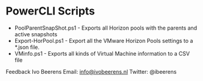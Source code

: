 # PowerCLI Scripts

- PoolParentSnapShot.ps1 - Exports all Horizon pools with the parents and active snapshots 
- Export-HorPool.ps1 - Export all the VMware Horizon Pools settings to a *.json file.
- VMinfo.ps1 - Exports all kinds of Virtual Machine information to a CSV file

Feedback
Ivo Beerens 
Email: info@ivobeerens.nl
Twitter: @ibeerens
